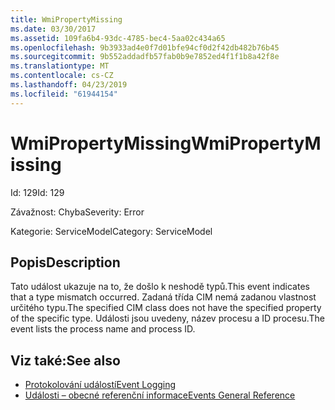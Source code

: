```yaml
---
title: WmiPropertyMissing
ms.date: 03/30/2017
ms.assetid: 109fa6b4-93dc-4785-bec4-5aa02c434a65
ms.openlocfilehash: 9b3933ad4e0f7d01bfe94cf0d2f42db482b76b45
ms.sourcegitcommit: 9b552addadfb57fab0b9e7852ed4f1f1b8a42f8e
ms.translationtype: MT
ms.contentlocale: cs-CZ
ms.lasthandoff: 04/23/2019
ms.locfileid: "61944154"
---
```

# <a name="wmipropertymissing"></a><span data-ttu-id="128e8-102">WmiPropertyMissing</span><span class="sxs-lookup"><span data-stu-id="128e8-102">WmiPropertyMissing</span></span>
<span data-ttu-id="128e8-103">Id: 129</span><span class="sxs-lookup"><span data-stu-id="128e8-103">Id: 129</span></span>  
  
 <span data-ttu-id="128e8-104">Závažnost: Chyba</span><span class="sxs-lookup"><span data-stu-id="128e8-104">Severity: Error</span></span>  
  
 <span data-ttu-id="128e8-105">Kategorie: ServiceModel</span><span class="sxs-lookup"><span data-stu-id="128e8-105">Category: ServiceModel</span></span>  
  
## <a name="description"></a><span data-ttu-id="128e8-106">Popis</span><span class="sxs-lookup"><span data-stu-id="128e8-106">Description</span></span>  
 <span data-ttu-id="128e8-107">Tato událost ukazuje na to, že došlo k neshodě typů.</span><span class="sxs-lookup"><span data-stu-id="128e8-107">This event indicates that a type mismatch occurred.</span></span> <span data-ttu-id="128e8-108">Zadaná třída CIM nemá zadanou vlastnost určitého typu.</span><span class="sxs-lookup"><span data-stu-id="128e8-108">The specified CIM class does not have the specified property of the specific type.</span></span> <span data-ttu-id="128e8-109">Události jsou uvedeny, název procesu a ID procesu.</span><span class="sxs-lookup"><span data-stu-id="128e8-109">The event lists the process name and process ID.</span></span>  
  
## <a name="see-also"></a><span data-ttu-id="128e8-110">Viz také:</span><span class="sxs-lookup"><span data-stu-id="128e8-110">See also</span></span>

- [<span data-ttu-id="128e8-111">Protokolování událostí</span><span class="sxs-lookup"><span data-stu-id="128e8-111">Event Logging</span></span>](../../../../../docs/framework/wcf/diagnostics/event-logging/index.md)
- [<span data-ttu-id="128e8-112">Události – obecné referenční informace</span><span class="sxs-lookup"><span data-stu-id="128e8-112">Events General Reference</span></span>](../../../../../docs/framework/wcf/diagnostics/event-logging/events-general-reference.md)
